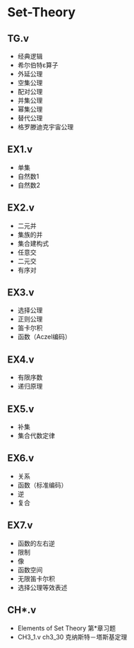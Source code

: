 # Set-Theory

## TG.v
- 经典逻辑
- 希尔伯特ε算子
- 外延公理
- 空集公理
- 配对公理
- 并集公理
- 幂集公理
- 替代公理
- 格罗滕迪克宇宙公理

## EX1.v
- 单集
- 自然数1
- 自然数2

## EX2.v
- 二元并
- 集族的并
- 集合建构式
- 任意交
- 二元交
- 有序对

## EX3.v
- 选择公理
- 正则公理
- 笛卡尔积
- 函数（Aczel编码）

## EX4.v
- 有限序数
- 递归原理

## EX5.v
- 补集
- 集合代数定律

## EX6.v
- 关系
- 函数（标准编码）
- 逆
- 复合

## EX7.v
- 函数的左右逆
- 限制
- 像
- 函数空间
- 无限笛卡尔积
- 选择公理等效表述

## CH*.v
- Elements of Set Theory 第*章习题
- CH3_1.v ch3_30 克纳斯特－塔斯基定理
